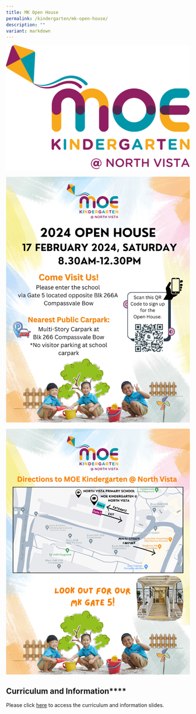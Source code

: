 ```yaml
---
title: MK Open House
permalink: /kindergarten/mk-open-house/
description: ""
variant: markdown
---
```

![](/images/MK/MKNV%20Pantone.png)


![](/images/MK/Open_House_e_Poster.jpg)

![](/images/MK/NVTPS_WEBPAGE__2__min.png)

## Curriculum and Information****
Please click [here](/files/MKOH_2024_updated_050224.pdf) to access the curriculum and information slides.
